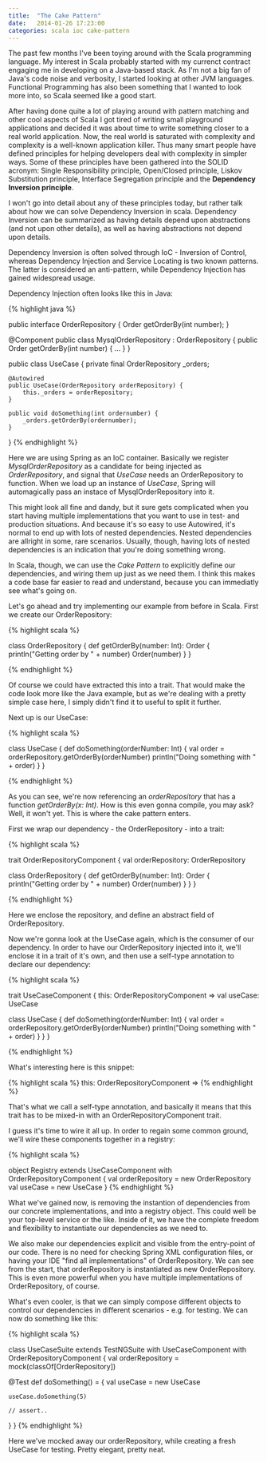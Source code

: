```yaml
---
title:  "The Cake Pattern"
date:   2014-01-26 17:23:00
categories: scala ioc cake-pattern
---
```


The past few months I've been toying around with the Scala programming language. My interest in Scala probably started with my currenct contract engaging me in developing on a Java-based stack. As I'm not a big fan of Java's code noise and verbosity, I started looking at other JVM languages. Functional Programming has also been something that I wanted to look more into, so Scala seemed like a good start.

After having done quite a lot of playing around with pattern matching and other cool aspects of Scala I got tired of writing small playground applications and decided it was about time to write something closer to a real world application. Now, the real world is saturated with complexity and complexity is a well-known application killer. Thus many smart people have defined principles for helping developers deal with complexity in simpler ways. Some of these principles have been gathered into the SOLID acronym: Single Responsibility principle, Open/Closed principle, Liskov Substitution principle, Interface Segregation principle and the **Dependency Inversion principle**.

I won't go into detail about any of these principles today, but rather talk about how we can solve Dependency Inversion in scala. Dependency Inversion can be summarized as having details depend upon abstractions (and not upon other details), as well as having abstractions not depend upon details.

Dependency Inversion is often solved through IoC - Inversion of Control, whereas Dependency Injection and Service Locating is two known patterns. The latter is considered an anti-pattern, while Dependency Injection has gained widespread usage.

Dependency Injection often looks like this in Java:

{% highlight java %}

public interface OrderRepository {
	Order getOrderBy(int number);
}

@Component
public class MysqlOrderRepository : OrderRepository {
	public Order getOrderBy(int number) {
		...
	}
}

public class UseCase {
	private final OrderRepository _orders;

	@Autowired
	public UseCase(OrderRepository orderRepository) {
		this._orders = orderRepository;
	}

	public void doSomething(int ordernumber) {
		_orders.getOrderBy(ordernumber);
	}
}
{% endhighlight %}

Here we are using Spring as an IoC container. Basically we register *MysqlOrderRepository* as a candidate for being injected as *OrderRepository*, and signal that *UseCase* needs an OrderRepository to function. When we load up an instance of *UseCase*, Spring will automagically pass an instace of MysqlOrderRepository into it.

This might look all fine and dandy, but it sure gets complicated when you start having multiple implementations that you want to use in test- and production situations. And because it's so easy to use Autowired, it's normal to end up with lots of nested dependencies. Nested dependencies are allright in some, rare scenarios. Usually, though, having lots of nested dependencies is an indication that you're doing something wrong.

In Scala, though, we can use the *Cake Pattern* to explicitly define our dependencies, and wiring them up just as we need them. I think this makes a code base far easier to read and understand, because you can immediatly see what's going on.

Let's go ahead and try implementing our example from before in Scala. First we create our OrderRepository:

{% highlight scala %}

class OrderRepository {
  def getOrderBy(number: Int): Order {
    println("Getting order by " + number)
    Order(number)
  }
}

{% endhighlight %}

Of course we could have extracted this into a trait. That would make the code look more like the Java example, but as we're dealing with a pretty simple case here, I simply didn't find it to useful to split it further.

Next up is our UseCase:

{% highlight scala %}

class UseCase {
  def doSomething(orderNumber: Int) {
    val order = orderRepository.getOrderBy(orderNumber)
    println("Doing something with " + order)
  }
}

{% endhighlight %}

As you can see, we're now referencing an *orderRepository* that has a function *getOrderBy(x: Int)*. How is this even gonna compile, you may ask? Well, it won't yet. This is where the cake pattern enters. 

First we wrap our dependency - the OrderRepository - into a trait:

{% highlight scala %}

trait OrderRepositoryComponent {
  val orderRepository: OrderRepository

  class OrderRepository {
    def getOrderBy(number: Int): Order {
      println("Getting order by " + number)
      Order(number)
    }
  }
}

{% endhighlight %}

Here we enclose the repository, and define an abstract field of OrderRepository.

Now we're gonna look at the UseCase again, which is the consumer of our dependency. In order to have our OrderRepository injected into it, we'll enclose it in a trait of it's own, and then use a self-type annotation to declare our dependency:

{% highlight scala %}

trait UseCaseComponent { 
this: OrderRepositoryComponent =>
  val useCase: UseCase

  class UseCase {
    def doSomething(orderNumber: Int) {
      val order = orderRepository.getOrderBy(orderNumber)
      println("Doing something with " + order)
    }
  }
}

{% endhighlight %}

What's interesting here is this snippet:

{% highlight scala %}
this: OrderRepositoryComponent =>
{% endhighlight %}

That's what we call a self-type annotation, and basically it means that this trait has to be mixed-in with an OrderRepositoryComponent trait.

I guess it's time to wire it all up. In order to regain some common ground, we'll wire these components together in a registry:

{% highlight scala %}

object Registry extends
  UseCaseComponent with
  OrderRepositoryComponent
{
  val orderRepository = new OrderRepository
  val useCase = new UseCase
}
{% endhighlight %}

What we've gained now, is removing the instantion of dependencies from our concrete implementations, and into a registry object. This could well be your top-level service or the like. Inside of it, we have the complete freedom and flexibility to instantiate our dependencies as we need to. 

We also make our dependencies explicit and visible from the entry-point of our code. There is no need for checking Spring XML configuration files, or having your IDE "find all implementations" of OrderRepository. We can see from the start, that orderRepository is instantiated as new OrderRepository. This is even more powerful when you have multiple implementations of OrderRepository, of course.

What's even cooler, is that we can simply compose different objects to control our dependencies in different scenarios - e.g. for testing. We can now do something like this:


{% highlight scala %}

class UseCaseSuite extends TestNGSuite 
  with UseCaseComponent 
  with OrderRepositoryComponent
{
  val orderRepository = mock(classOf[OrderRepository])

  @Test
  def doSomething() = {
    val useCase = new UseCase
    
    useCase.doSomething(5)

    // assert..
  }
}
{% endhighlight %}

Here we've mocked away our orderRepository, while creating a fresh UseCase for testing. Pretty elegant, pretty neat.
